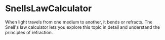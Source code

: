 # SnellsLawCalculator

When light travels from one medium to another, it bends or refracts. The Snell's law calculator lets you explore this topic in detail and understand the principles of refraction. 
